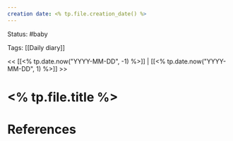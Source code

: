 ```yaml
---
creation date: <% tp.file.creation_date() %>
---
```


Status: #baby 

Tags: [[Daily diary]]

<< [[<% tp.date.now("YYYY-MM-DD", -1) %>]] | [[<% tp.date.now("YYYY-MM-DD", 1) %>]] >>

# <% tp.file.title %>


















# References



